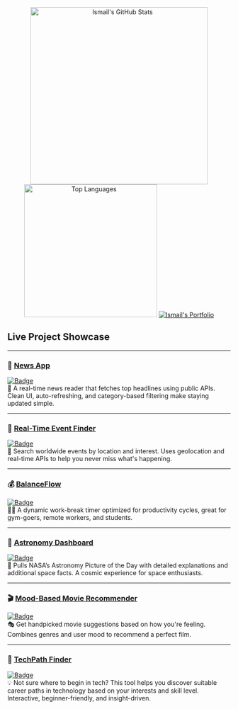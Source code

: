 <div align="center">

  <!-- GitHub Stats Card -->
  <img src="https://github-readme-stats.vercel.app/api?username=smile-plzz&show_icons=true&theme=tokyonight&hide_border=true&count_private=true&include_all_commits=true&custom_title=Ismail's GitHub Stats" alt="Ismail's GitHub Stats" width="400"/>

  <!-- Top Languages Card -->
  <img src="https://github-readme-stats.vercel.app/api/top-langs/?username=smile-plzz&layout=compact&theme=tokyonight&hide_border=true&langs_count=8&custom_title=Top Languages" alt="Top Languages" width="300"/>

  <!-- Portfolio Button -->
  <a href="https://smile-plzz.github.io/Ismail_Hossain/" target="_blank">
    <img src="https://img.shields.io/badge/Visit_Ismail's_Portfolio-0a0a23?style=for-the-badge&logo=github&logoColor=white&color=6366f1&labelColor=1f2937" alt="Ismail's Portfolio"/>
  </a>

</div>

## Live Project Showcase



---

### 📰 [News App](https://smile-plzz.github.io/News/)
[![Badge](https://img.shields.io/badge/Live_News_Feed-FF5733?style=for-the-badge&logo=rss&logoColor=white)](https://smile-plzz.github.io/News/)  
🔎 A real-time news reader that fetches top headlines using public APIs. Clean UI, auto-refreshing, and category-based filtering make staying updated simple.

---

### 📍 [Real-Time Event Finder](https://smile-plzz.github.io/real-time-event-finder/)
[![Badge](https://img.shields.io/badge/Global_Events_Tracker-1E90FF?style=for-the-badge&logo=google-calendar&logoColor=white)](https://smile-plzz.github.io/real-time-event-finder/)  
📅 Search worldwide events by location and interest. Uses geolocation and real-time APIs to help you never miss what's happening.

---

### 💰 [BalanceFlow](https://smile-plzz.github.io/BalanceFLow/)
[![Badge](https://img.shields.io/badge/Productivity_&_Break_Timer-4CAF50?style=for-the-badge&logo=google-wallet&logoColor=white)](https://smile-plzz.github.io/BalanceFLow/)  
🧘‍♂️ A dynamic work-break timer optimized for productivity cycles, great for gym-goers, remote workers, and students.

---

### 🌌 [Astronomy Dashboard](https://smile-plzz.github.io/AstronomyDashboard/)
[![Badge](https://img.shields.io/badge/NASA_POD_Explorer-6A5ACD?style=for-the-badge&logo=nasa&logoColor=white)](https://smile-plzz.github.io/AstronomyDashboard/)  
🔭 Pulls NASA’s Astronomy Picture of the Day with detailed explanations and additional space facts. A cosmic experience for space enthusiasts.

---

### 🎬 [Mood-Based Movie Recommender](https://smile-plzz.github.io/MovieRecommendationBasedOnMood/)
[![Badge](https://img.shields.io/badge/Movie_Suggestions_by_Mood-8E44AD?style=for-the-badge&logo=themoviedatabase&logoColor=white)](https://smile-plzz.github.io/MovieRecommendationBasedOnMood/)  
🎭 Get handpicked movie suggestions based on how you're feeling. Combines genres and user mood to recommend a perfect film.

---

### 🧭 [TechPath Finder](https://techpath-finder-9wmkad52n-smile-plzzs-projects.vercel.app)  
[![Badge](https://img.shields.io/badge/Find_Your_Tech_Career_Path-2ECC71?style=for-the-badge&logo=vercel&logoColor=white)](https://techpath-finder-9wmkad52n-smile-plzzs-projects.vercel.app)  
💡 Not sure where to begin in tech? This tool helps you discover suitable career paths in technology based on your interests and skill level. Interactive, beginner-friendly, and insight-driven.

